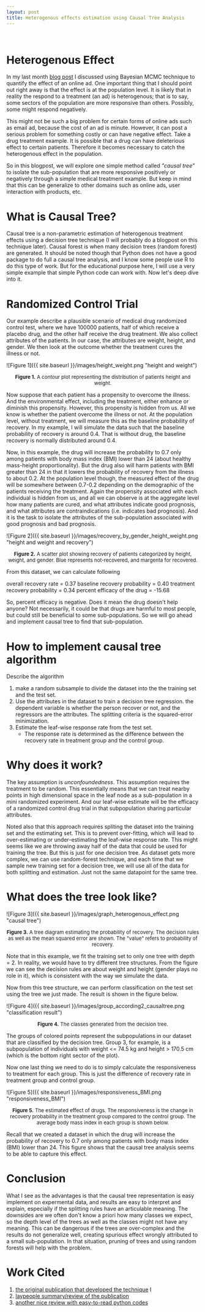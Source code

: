 ```yaml
---
layout: post
title: Heterogenous effects estimation using Causal Tree Analysis
---
```


<br>

# Heterogenous Effect

In my last month [blog post](https://vincentk1991.github.io/OnlineAdsLiftTest/) I discussed using Bayesian MCMC technique to quantify the effect of an online ad. One important thing that I should point out right away is that the effect is at the population level. It is likely that in reality the respond to a treatment (an ad) is heterogenous; that is to say, some sectors of the population are more responsive than others. Possibly, some might respond negatively.

This might not be such a big problem for certain forms of online ads such as email ad, because the cost of an ad is minute. However, it can post a serious problem for something costly or can have negative effect. Take a drug treatment example. It is possible that a drug can have deleterious effect to certain patients. Therefore it becomes necessary to catch the heterogenous effect in the population. 

So in this blogpost, we will explore one simple method called *"causal tree"* to isolate the sub-population that are more responsive positively or negatively through a simple medical treatment example. But keep in mind that this can be generalize to other domains such as online ads, user interaction with products, etc. 

# What is Causal Tree?

Causal tree is a non-parametric estimation of heterogenous treatment effects using a decision tree technique (I will probably do a blogpost on this technique later). Causal forest is when many decision trees (random forest) are generated. It should be noted though that Python does not have a good package to do full a causal tree analysis, and I know some people use R to do this type of work. But for the educational purpose here, I will use a very simple example that simple Python code can work with. Now let's deep dive into it.


# Randomized Control Trial

Our example describe a plausible scenario of medical drug randomized control test, where we have 100000 patients, half of which receive a placebo drug, and the other half receive the drug treatment. We also collect attributes of the patients. In our case, the attributes are weight, height, and gender. We then look at the outcome whether the treatment cures the illness or not.



![Figure 1]({{ site.baseurl }}/images/height_weight.png "height and weight")
<p align="center">
    <font size="2"><b>Figure 1.</b> A contour plot representing the distribution of patients height and weight. </font>
</p>

Now suppose that each patient has a propensity to overcome the illness. And the environmental effect, including the treatment, either enhance or diminish this propensity. However, this propensity is hidden from us. All we know is whether the patient overcome the illness or not. 
At the population level, without treatment, we will measure this as the baseline probability of recovery. In my example, I will simulate the data such that the baseline probability of recovery is around 0.4. That is without drug, the baseline recovery is normally distributed around 0.4.

Now, in this example, the drug will increase the probability to 0.7 only among patients with body mass index (BMI) lower than 24 (about healthy mass-height proportionality). But the drug also will harm patients with BMI greater than 24 in that it lowers the probability of recovery from the illness to about 0.2. At the population level though, the measured effect of the drug will be somewhere between 0.7-0.2 depending on the demographic of the patients receiving the treatment. Again the propensity associated with each individual is hidden from us, and all we can observe is at the aggregate level how many patients are cured, and what attributes indicate good prognosis, and what attributes are contraindications (i.e. indicates bad prognosis). And it is the task to isolate the attributes of the sub-population associated with good prognosis and bad prognosis.

![Figure 2]({{ site.baseurl }}/images/recovery_by_gender_height_weight.png "height and weight and recovery")
<p align="center">
    <font size="2"><b>Figure 2.</b> A scatter plot showing recovery of patients categorized by height, weight, and gender. Blue represents not-recovered, and margenta for recovered. </font>
</p>

From this dataset, we can calculate following

overall recovery rate = 0.37
baseline recovery probability = 0.40
treatment recovery probability = 0.34
percent efficacy of the drug = -15.68

So, percent efficacy is negative. Does it mean the drug doesn't help anyone? Not necessarily, it could be that drugs are harmful to most people, but could still be beneficial to some sub-populations. So we will go ahead and implement causal tree to find that sub-population.


# How to implement causal tree algorithm

Describe the algorithm

1. make a random subsample to divide the dataset into the the training set and the test set.
2. Use the attributes in the dataset to train a decision tree regression. the dependent variable is whether the person recover or not, and the regressors are the attributes. The splitting criteria is the squared-error minimization.
3. Estimate the leaf-wise response rate from the test set.
    - The response rate is determined as the difference between the recovery rate in treatment group and the control group.

# Why does it work?

The key assumption is *unconfoundedness*. This assumption requires the treatment to be random. This essentially means that we can treat nearby points in high dimensional space in the leaf node as a sub-population in a mini randomized experiment. And our leaf-wise estimate will be the efficacy of a randomized control drug trial in that subpopulation sharing particular attributes.

Noted also that this approach requires spliting the dataset into the training set and the estimating set. This is to prevent over-fitting, which will lead to over-estimating or under-estimating the leaf-wise response rate. This might seems like we are throwing away half of the data that could be used for training the tree. But this is just for one decision tree. As dataset gets more complex, we can use random-forest technique, and each time that we sample new training set for a decision tree, we will use all of the data for both splitting and estimation. Just not the same datapoint for the same tree. 

# What does the tree look like? 

![Figure 3]({{ site.baseurl }}/images/graph_heterogenous_effect.png "causal tree")
<p align="center">
    <font size="2"><b>Figure 3.</b> A tree diagram estimating the probability of recovery. The decision rules as well as the mean squared error are shown. The "value" refers to probability of recovery. </font>
</p>

Note that in this example, we fit the training set to only one tree with depth = 2. In reality, we would have to try different tree structures. From the figure we can see the decision rules are about weight and height (gender plays no role in it), which is consistent with the way we simulate the data.

Now from this tree structure, we can perform classification on the test set using the tree we just made. The result is shown in the figure below. 

![Figure 4]({{ site.baseurl }}/images/group_according2_causaltree.png "classification result")
<p align="center">
    <font size="2"><b>Figure 4.</b> The classes generated from the decision tree. </font>
</p>

The groups of colored points represent the subpopulations in our dataset that are classified by the decision tree. Group 3, for example, is a subpopulation of individuals with weight <= 74.5 kg and height > 170.5 cm (which is the bottom right sector of the plot).

Now one last thing we need to do is to simply calculate the responsiveness to treatment for each group. This is just the difference of recovery rate in treatment group and control group. 


![Figure 5]({{ site.baseurl }}/images/responsiveness_BMI.png "responsiveness_BMI")
<p align="center">
    <font size="2"><b>Figure 5.</b> The estimated effect of drugs. The responsiveness is the change in recovery probability in the treatment group compared to the control group. The average body mass index in each group is shown below. </font>
</p>

Recall that we created a dataset in which the drug will increase the probability of recovery to 0.7 only among patients with body mass index (BMI) lower than 24. This figure shows that the causal tree analysis seems to be able to capture this effect. 


# Conclusion

What I see as the advantages is that the causal tree representation is easy implement on expermental data, and results are easy to interpret and explain, especially if the splitting rules have an articulable meaning. The downsides are we often don't know a priori how many classes we expect, so the depth level of the trees as well as the classes might not have any meaning. This can be dangerous if the trees are over-complex and the results do not generalize well, creating spurious effect wrongly attributed to a small sub-population. In that situation, pruning of trees and using random forests will help with the problem.


# Work Cited
1. [the original publication that developed the technique](https://arxiv.org/abs/1510.04342) I
2. [laypeople summary/review of the publication](https://towardsdatascience.com/estimation-and-inference-of-heterogeneous-treatment-effects-using-random-forests-paper-review-c26fb97c96b7)
3. [another nice review with easy-to-read python codes](http://aeturrell.com/2018/03/28/estimation-heterogeneous-treatment-random-forests/)